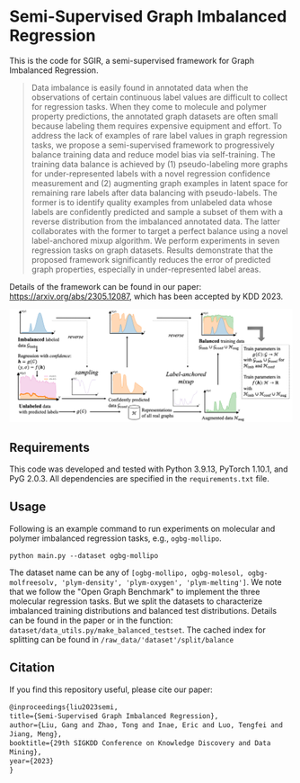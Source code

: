 # Semi-Supervised Graph Imbalanced Regression

This is the code for SGIR, a semi-supervised framework for Graph Imbalanced Regression.

> Data imbalance is easily found in annotated data when the observations of certain continuous label values are difficult to collect for regression tasks. When they come to molecule and polymer property predictions, the annotated graph datasets are often small because labeling them requires expensive equipment and effort. To address the lack of examples of rare label values in graph regression tasks, we propose a semi-supervised framework to progressively balance training data and reduce model bias via self-training. The training data balance is achieved by (1) pseudo-labeling more graphs for under-represented labels with a novel regression confidence measurement and (2) augmenting graph examples in latent space for remaining rare labels after data balancing with pseudo-labels. The former is to identify quality examples from unlabeled data whose labels are confidently predicted and sample a subset of them with a reverse distribution from the imbalanced annotated data. The latter collaborates with the former to target a perfect balance using a novel label-anchored mixup algorithm. We perform experiments in seven regression tasks on graph datasets. Results demonstrate that the proposed framework significantly reduces the error of predicted graph properties, especially in under-represented label areas.

Details of the framework can be found in our paper: https://arxiv.org/abs/2305.12087, which has been accepted by KDD 2023.

![Framework](assets/SGIR_framework.png "Semi-supervised Graph Imbalanced Regression")

## Requirements

This code was developed and tested with Python 3.9.13, PyTorch 1.10.1, and PyG 2.0.3.
All dependencies are specified in the `requirements.txt` file.

## Usage

Following is an example command to run experiments on molecular and polymer imbalanced regression tasks, e.g., `ogbg-mollipo`.

```
python main.py --dataset ogbg-mollipo
```

The dataset name can be any of `[ogbg-mollipo, ogbg-molesol, ogbg-molfreesolv, 'plym-density', 'plym-oxygen', 'plym-melting']`. We note that we follow the "Open Graph Benchmark" to implement the three molecular regression tasks. But we split the datasets to characterize imbalanced training distributions and balanced test distributions. Details can be found in the paper or in the function: `dataset/data_utils.py/make_balanced_testset`. The cached index for splitting can be found in `/raw_data/'dataset'/split/balance`

## Citation

If you find this repository useful, please cite our paper:

```
@inproceedings{liu2023semi,
title={Semi-Supervised Graph Imbalanced Regression},
author={Liu, Gang and Zhao, Tong and Inae, Eric and Luo, Tengfei and Jiang, Meng},
booktitle={29th SIGKDD Conference on Knowledge Discovery and Data Mining},
year={2023}
}

```
